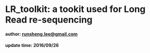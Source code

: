 # LR_toolkit: a tookit used for **L**ong **R**ead re-sequencing
#### author: runsheng.lee@gmail.com
#### update time: 2016/09/26